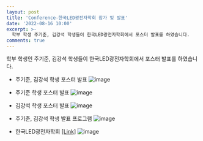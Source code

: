 ```yaml
---
layout: post
title: 'Conference-한국LED광전자학회 참가 및 발표'
date: '2022-08-16 10:00'
excerpt: >-
  학부 학생 주기준, 김강석 학생들이 한국LED광전자학회에서 포스터 발표를 하였습니다. 
comments: true
---
```


학부 학생인 주기준, 김강석 학생들이 한국LED광전자학회에서 포스터 발표를 하였습니다. 

- 주기준, 김강석 학생 포스터 발표 
![image](https://user-images.githubusercontent.com/77437180/187818755-b71e5fb4-2a4c-4053-bbd0-f23cbfb2f3af.png)
   
   
- 주기준 학생 포스터 발표
![image](https://user-images.githubusercontent.com/77437180/187818486-0e4056f6-eacb-4f6b-92de-8b4ad3d21946.png)
   
   
- 김강석 학생 포스터 발표
![image](https://user-images.githubusercontent.com/77437180/187818208-9cd6713f-5062-4e30-b509-39fea99c82e2.png)
   
   
- 주기준, 김강석 학생 발표 프로그램
![image](https://user-images.githubusercontent.com/77437180/187819064-5273b459-c9df-4d36-9822-82ac5858d1a8.png)
   
    


- 한국LED광전자학회 [[Link]](https://ksloe.org/html/)
![image](https://user-images.githubusercontent.com/77437180/187818883-659bd5e6-5908-4b84-abf9-409c94680097.JPG)


